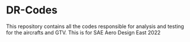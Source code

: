 # DR-Codes
This repository contains all the codes responsible for analysis and testing for the aircrafts and GTV. This is for SAE Aero Design East 2022
